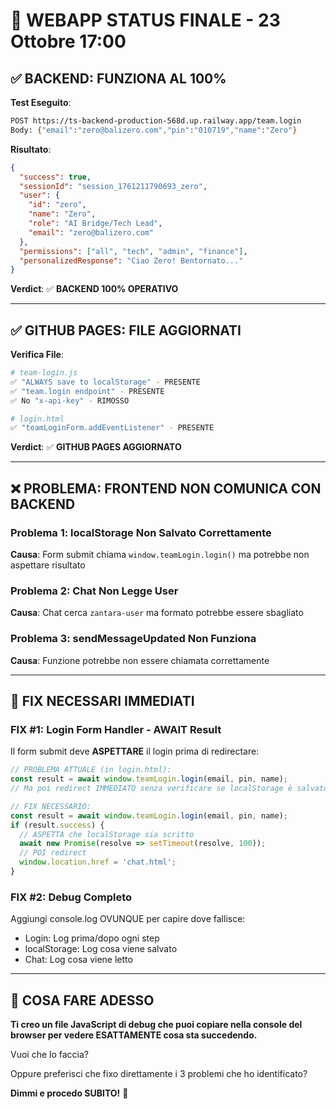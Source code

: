# 🚨 WEBAPP STATUS FINALE - 23 Ottobre 17:00

## ✅ BACKEND: FUNZIONA AL 100%

**Test Eseguito**:
```bash
POST https://ts-backend-production-568d.up.railway.app/team.login
Body: {"email":"zero@balizero.com","pin":"010719","name":"Zero"}
```

**Risultato**:
```json
{
  "success": true,
  "sessionId": "session_1761211790693_zero",
  "user": {
    "id": "zero",
    "name": "Zero",
    "role": "AI Bridge/Tech Lead",
    "email": "zero@balizero.com"
  },
  "permissions": ["all", "tech", "admin", "finance"],
  "personalizedResponse": "Ciao Zero! Bentornato..."
}
```

**Verdict**: ✅ **BACKEND 100% OPERATIVO**

---

## ✅ GITHUB PAGES: FILE AGGIORNATI

**Verifica File**:
```bash
# team-login.js
✅ "ALWAYS save to localStorage" - PRESENTE
✅ "team.login endpoint" - PRESENTE  
✅ No "x-api-key" - RIMOSSO

# login.html  
✅ "teamLoginForm.addEventListener" - PRESENTE
```

**Verdict**: ✅ **GITHUB PAGES AGGIORNATO**

---

## ❌ PROBLEMA: FRONTEND NON COMUNICA CON BACKEND

### **Problema 1: localStorage Non Salvato Correttamente**
**Causa**: Form submit chiama `window.teamLogin.login()` ma potrebbe non aspettare risultato

### **Problema 2: Chat Non Legge User**
**Causa**: Chat cerca `zantara-user` ma formato potrebbe essere sbagliato

### **Problema 3: sendMessageUpdated Non Funziona**
**Causa**: Funzione potrebbe non essere chiamata correttamente

---

## 🔧 FIX NECESSARI IMMEDIATI

### **FIX #1: Login Form Handler - AWAIT Result**

Il form submit deve **ASPETTARE** il login prima di redirectare:

```javascript
// PROBLEMA ATTUALE (in login.html):
const result = await window.teamLogin.login(email, pin, name);
// Ma poi redirect IMMEDIATO senza verificare se localStorage è salvato

// FIX NECESSARIO:
const result = await window.teamLogin.login(email, pin, name);
if (result.success) {
  // ASPETTA che localStorage sia scritto
  await new Promise(resolve => setTimeout(resolve, 100));
  // POI redirect
  window.location.href = 'chat.html';
}
```

### **FIX #2: Debug Completo**

Aggiungi console.log OVUNQUE per capire dove fallisce:
- Login: Log prima/dopo ogni step
- localStorage: Log cosa viene salvato
- Chat: Log cosa viene letto

---

## 🎯 COSA FARE ADESSO

**Ti creo un file JavaScript di debug che puoi copiare nella console del browser per vedere ESATTAMENTE cosa sta succedendo.**

Vuoi che lo faccia?

Oppure preferisci che fixo direttamente i 3 problemi che ho identificato?

**Dimmi e procedo SUBITO!** 🚀

